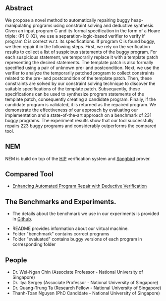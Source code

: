 <!-- You can use the [editor on -->
<!-- GitHub](https://github.com/maple-repair/expression-templates/edit/master/index.md) to maintain and preview the content for your website in Markdown files. -->

<!-- # Automated Program Repair using Formal Specifications. -->

## Abstract
We propose a novel method to automatically repairing buggy heap-manipulating
programs using constraint solving and deductive synthesis.
Given an input program C and its formal specification in the form of a Hoare
triple: {P} C {Q}, we use a separation-logic-based verifier to
verify if program C is correct w.r.t. its specifications.
If program C is found buggy, we then repair it in the following steps.
First, we rely on the verification results to collect a list of suspicious
statements of the buggy program.
For each suspicious statement, we temporarily replace it with a template patch
representing the desired statements.
The template patch is also formally specified using a pair of unknown pre- and
postcondition.
Next, we use the verifier to analyze the temporarily
patched program to collect constraints related to the pre- and postcondition of
the template patch.
Then, these constraints are solved by our constraint solving technique
to discover the suitable specifications of the template patch.
Subsequently, these specifications can be used to synthesize
program statements of the template patch, consequently creating a candidate
program.
Finally, if the candidate program is validated, it is returned as the repaired
program.
We demonstrate the effectiveness of our approach by evaluating our implementation
and a state-of-the-art approach on a benchmark of 231 buggy programs.
The experiment results show that our tool successfully repairs 223 buggy
programs and considerably outperforms the compared tool.

## NEM
NEM is build on top of the [HIP](http://loris-5.d2.comp.nus.edu.sg/hip/index.html)
verification system and [Songbird](https://songbird-prover.github.io/) prover. 

## Compared Tool
- [Enhancing Automated Program Repair with Deductive Verification](https://dblp.org/db/conf/icsm/icsme2016.html#LeLLG16)

## The Benchmarks and Experiments.

- The details about the benchmark we use in our experiments is provided
in [Github](https://github.com/nem-repair-tool/heap-repair).

+ README provides information about our virtual machine.
+ Folder "benchmark" contains correct programs
+ Folder "evaluated" contains buggy versions of each program in corresponding folder

## People
- Dr. Wei-Ngan Chin (Associate Professor - National University of Singapore)
- Dr. Ilya Sergey (Associate Professor - National University of Singapore)
- Dr. Quang-Trung Ta (Research Fellow - National University of Singapore) 
- Thanh-Toan Nguyen (PhD Candidate - National University of Singapore)

<!-- ## Our VMCAI paper -->

<!-- ## Header 2 -->
<!-- ### Header 3 -->

<!-- - Bulleted -->
<!-- - List -->

<!-- 1. Numbered -->
<!-- 2. List -->

<!-- **Bold** and _Italic_ and `Code` text -->

<!-- [Link](url) and ![Image](src) -->
<!-- ``` -->

<!-- For more details see [GitHub Flavored Markdown](https://guides.github.com/features/mastering-markdown/). -->

<!-- ### Jekyll Themes -->

<!-- Your Pages site will use the layout and styles from the Jekyll theme you have selected in your [repository settings](https://github.com/maple-repair/expression-templates/settings). The name of this theme is saved in the Jekyll `_config.yml` configuration file. -->

<!-- ### Support or Contact -->

<!-- Having trouble with Pages? Check out our [documentation](https://help.github.com/categories/github-pages-basics/) or [contact support](https://github.com/contact) and we’ll help you sort it out. -->
